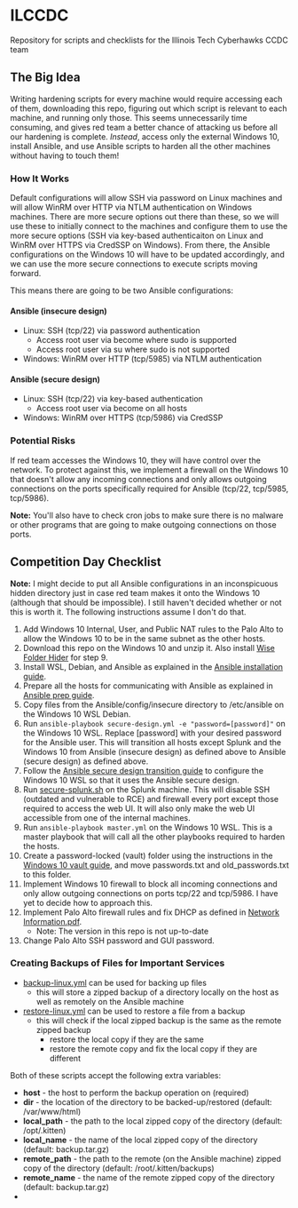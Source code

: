 # ILCCDC
Repository for scripts and checklists for the Illinois Tech Cyberhawks CCDC team

## The Big Idea
Writing hardening scripts for every machine would require accessing each of them, downloading this repo, figuring out which script is relevant to each machine, and running only those. This seems unnecessarily time consuming, and gives red team a better chance of attacking us before all our hardening is complete.
*Instead*, access only the external Windows 10, install Ansible, and use Ansible scripts to harden all the other machines without having to touch them!

### How It Works
Default configurations will allow SSH via password on Linux machines and will allow WinRM over HTTP via NTLM authentication on Windows machines. There are more secure options out there than these, so we will use these to initially connect to the machines and configure them to use the more secure options (SSH via key-based authenticaiton on Linux and WinRM over HTTPS via CredSSP on Windows). From there, the Ansible configurations on the Windows 10 will have to be updated accordingly, and we can use the more secure connections to execute scripts moving forward.

This means there are going to be two Ansible configurations:
#### Ansible (insecure design)
- Linux: SSH (tcp/22) via password authentication
  - Access root user via become where sudo is supported
  - Access root user via su where sudo is not supported
- Windows: WinRM over HTTP (tcp/5985) via NTLM authentication
#### Ansible (secure design)
- Linux: SSH (tcp/22) via key-based authentication
  - Access root user via become on all hosts
- Windows: WinRM over HTTPS (tcp/5986) via CredSSP

### Potential Risks
If red team accesses the Windows 10, they will have control over the network. To protect against this, we implement a firewall on the Windows 10 that doesn't allow any incoming connections and only allows outgoing connections on the ports specifically required for Ansible (tcp/22, tcp/5985, tcp/5986).

**Note:** You'll also have to check cron jobs to make sure there is no malware or other programs that are going to make outgoing connections on those ports.

## Competition Day Checklist

**Note:** I might decide to put all Ansible configurations in an inconspicuous hidden directory just in case red team makes it onto the Windows 10 (although that should be impossible). I still haven't decided whether or not this is worth it. The following instructions assume I don't do that.
1. Add Windows 10 Internal, User, and Public NAT rules to the Palo Alto to allow the Windows 10 to be in the same subnet as the other hosts.
2. Download this repo on the Windows 10 and unzip it. Also install [Wise Folder Hider](https://www.wisecleaner.com/wise-folder-hider.html) for step 9.
3. Install WSL, Debian, and Ansible as explained in the [Ansible installation guide](Guides/Ansible%20Installation.md).
4. Prepare all the hosts for communicating with Ansible as explained in [Ansible prep guide](Guides/Ansible%20Preparation.md).
5. Copy files from the Ansible/config/insecure directory to /etc/ansible on the Windows 10 WSL Debian.
6. Run `ansible-playbook secure-design.yml -e "password=[password]"` on the Windows 10 WSL. Replace [password] with your desired password for the Ansible user. This will transition all hosts except Splunk and the Windows 10 from Ansible (insecure design) as defined above to Ansible (secure design) as defined above.
7. Follow the [Ansible secure design transition guide](Guides/Ansible%20Secure%20Design%20Transition.md) to configure the Windows 10 WSL so that it uses the Ansible secure design.
7. Run [secure-splunk.sh](Scripts/secure-splunk.sh) on the Splunk machine. This will disable SSH (outdated and vulnerable to RCE) and firewall every port except those required to access the web UI. It will also only make the web UI accessible from one of the internal machines.
8. Run `ansible-playbook master.yml` on the Windows 10 WSL. This is a master playbook that will call all the other playbooks required to harden the hosts.
9. Create a password-locked (vault) folder using the instructions in the [Windows 10 vault guide](Guides/Windows%2010%20Vault.md), and move passwords.txt and old_passwords.txt to this folder.
10. Implement Windows 10 firewall to block all incoming connections and only allow outgoing connections on ports tcp/22 and tcp/5986. I have yet to decide how to approach this.
11. Implement Palo Alto firewall rules and fix DHCP as defined in [Network Information.pdf](Network%20Information.pdf).
    - Note: The version in this repo is not up-to-date
13. Change Palo Alto SSH password and GUI password.

### Creating Backups of Files for Important Services
- [backup-linux.yml](Ansible/backup-linux.yml) can be used for backing up files
  - this will store a zipped backup of a directory locally on the host as well as remotely on the Ansible machine
- [restore-linux.yml](Ansible/restore-linux.yml) can be used to restore a file from a backup
  - this will check if the local zipped backup is the same as the remote zipped backup
    - restore the local copy if they are the same
    - restore the remote copy and fix the local copy if they are different

Both of these scripts accept the following extra variables:
- **host** - the host to perform the backup operation on (required)
- **dir** - the location of the directory to be backed-up/restored (default: /var/www/html)
- **local_path** - the path to the local zipped copy of the directory (default: /opt/.kitten)
- **local_name** -  the name of the local zipped copy of the directory (default: backup.tar.gz)
- **remote_path** - the path to the remote (on the Ansible machine) zipped copy of the directory (default: /root/.kitten/backups)
- **remote_name** - the name of the remote zipped copy of the directory (default: backup.tar.gz)
- 
